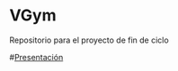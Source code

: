# VGym
Repositorio para el proyecto de fin de ciclo

#[Presentación](https://github.com/AlvaroCamposVega/VGym/blob/master/Presentacion%20VGym.pdf)
